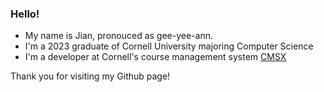 ### Hello!

- My name is Jian, pronouced as gee-yee-ann.
- I'm a 2023 graduate of Cornell University majoring Computer Science
- I'm a developer at Cornell's course management system [CMSX](https://cmsx.cs.cornell.edu/web/guest/)

Thank you for visiting my Github page!

<!--
**hhhhelenwang/hhhhelenwang** is a ✨ _special_ ✨ repository because its `README.md` (this file) appears on your GitHub profile.

Here are some ideas to get you started:

- 🔭 I’m currently working on ...
- 🌱 I’m currently learning ...
- 👯 I’m looking to collaborate on ...
- 🤔 I’m looking for help with ...
- 💬 Ask me about ...
- 📫 How to reach me: ...
- 😄 Pronouns: ...
- ⚡ Fun fact: ...
-->
